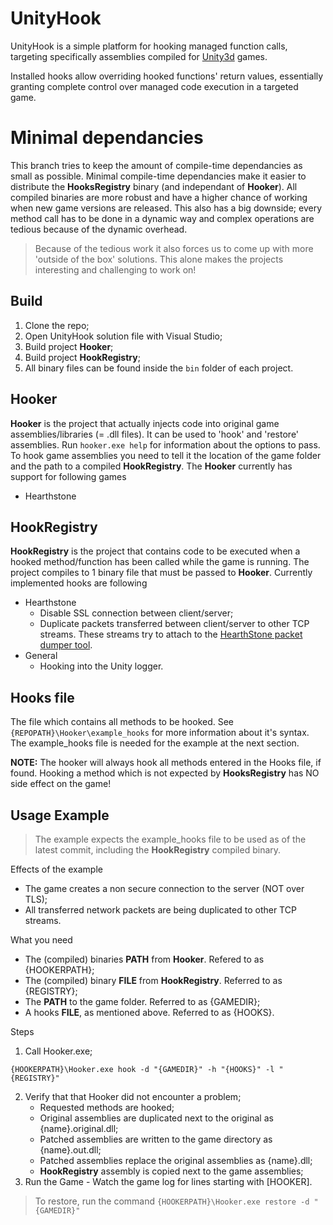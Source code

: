 # UnityHook

UnityHook is a simple platform for hooking managed function calls, targeting
specifically assemblies compiled for [Unity3d](http://unity3d.com/) games.

Installed hooks allow overriding hooked functions' return values, essentially
granting complete control over managed code execution in a targeted game.

# Minimal dependancies

This branch tries to keep the amount of compile-time dependancies as small as possible. Minimal compile-time dependancies 
make it easier to distribute the **HooksRegistry** binary (and independant of **Hooker**). All compiled binaries are more robust 
and have a higher chance of working when new game versions are released. This also has a big downside; every method call 
has to be done in a dynamic way and complex operations are tedious because of the dynamic overhead.

>Because of the tedious work it also forces us to come up with more 'outside of the box' solutions. This alone makes the projects
interesting and challenging to work on!

## Build

1. Clone the repo;
2. Open UnityHook solution file with Visual Studio;
3. Build project **Hooker**;
4. Build project **HookRegistry**;
5. All binary files can be found inside the `bin` folder of each project.

## Hooker

**Hooker** is the project that actually injects code into original game assemblies/libraries (= .dll files).
It can be used to 'hook' and 'restore' assemblies. Run `hooker.exe help` for information about the options to pass.
To hook game assemblies you need to tell it the location of the game folder and the path to a compiled **HookRegistry**.
The **Hooker** currently has support for following games

- Hearthstone

## HookRegistry

**HookRegistry** is the project that contains code to be executed when a hooked method/function has been called
while the game is running. The project compiles to 1 binary file that must be passed to **Hooker**.
Currently implemented hooks are following

- Hearthstone
    - Disable SSL connection between client/server;
    - Duplicate packets transferred between client/server to other TCP streams. These streams try to attach to the
    [HearthStone packet dumper tool](https://github.com/HearthSim/Hearthstone-Packet-Dumps/tree/master/tools). 
- General
    - Hooking into the Unity logger.

## Hooks file
The file which contains all methods to be hooked. See `{REPOPATH}\Hooker\example_hooks` for more information
about it's syntax. The example_hooks file is needed for the example at the next section.

**NOTE:** The hooker will always hook all methods entered in the Hooks file, if found. 
Hooking a method which is not expected by **HooksRegistry** has NO side effect on the game!   

## Usage Example
> The example expects the example_hooks file to be used as of the latest commit, including the **HookRegistry** compiled binary.

Effects of the example
- The game creates a non secure connection to the server (NOT over TLS);
- All transferred network packets are being duplicated to other TCP streams.

What you need

- The (compiled) binaries **PATH** from **Hooker**. Refered to as {HOOKERPATH};
- The (compiled) binary **FILE** from **HookRegistry**. Referred to as {REGISTRY};
- The **PATH** to the game folder. Referred to as {GAMEDIR};
- A hooks **FILE**, as mentioned above. Referred to as {HOOKS}.
    
Steps

1. Call Hooker.exe;
```
{HOOKERPATH}\Hooker.exe hook -d "{GAMEDIR}" -h "{HOOKS}" -l "{REGISTRY}"
```
2. Verify that that Hooker did not encounter a problem;
    - Requested methods are hooked;
    - Original assemblies are duplicated next to the original as {name}.original.dll;
    - Patched assemblies are written to the game directory as {name}.out.dll;
    - Patched assemblies replace the original assemblies as {name}.dll;
    - **HookRegistry** assembly is copied next to the game assemblies;
3. Run the Game - Watch the game log for lines starting with [HOOKER].

> To restore, run the command ```{HOOKERPATH}\Hooker.exe restore -d "{GAMEDIR}"```